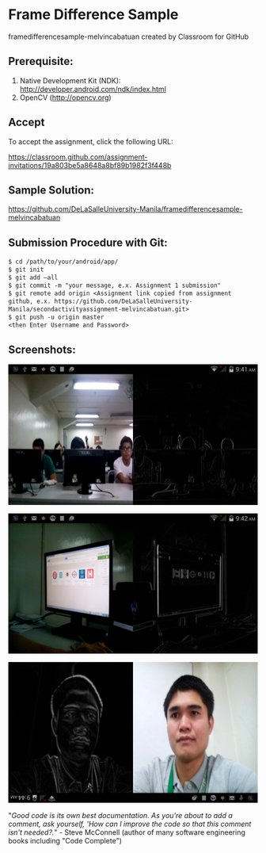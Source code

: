 # Frame Difference Sample 

framedifferencesample-melvincabatuan created by Classroom for GitHub

## Prerequisite:

1. Native Development Kit (NDK): http://developer.android.com/ndk/index.html 
2. OpenCV (http://opencv.org)

## Accept

To accept the assignment, click the following URL:

https://classroom.github.com/assignment-invitations/19a803be5a8648a8bf89b1982f3f448b

## Sample Solution:

https://github.com/DeLaSalleUniversity-Manila/framedifferencesample-melvincabatuan

## Submission Procedure with Git: 

```shell
$ cd /path/to/your/android/app/
$ git init
$ git add –all
$ git commit -m "your message, e.x. Assignment 1 submission"
$ git remote add origin <Assignment link copied from assignment github, e.x. https://github.com/DeLaSalleUniversity-Manila/secondactivityassignment-melvincabatuan.git>
$ git push -u origin master
<then Enter Username and Password>
```


## Screenshots:

![alt tag](https://github.com/DeLaSalleUniversity-Manila/framedifferencesample-melvincabatuan/blob/master/device-2015-11-10-094145.png)

![alt tag](https://github.com/DeLaSalleUniversity-Manila/framedifferencesample-melvincabatuan/blob/master/device-2015-11-10-094253.png)

![alt tag](https://github.com/DeLaSalleUniversity-Manila/framedifferencesample-melvincabatuan/blob/master/device-2015-11-10-094523.png)

"*Good code is its own best documentation. As you're about to add a comment, ask yourself, 'How can I improve the code so that this comment isn't needed?.*" - Steve McConnell (author of many software engineering books including "Code Complete") 
